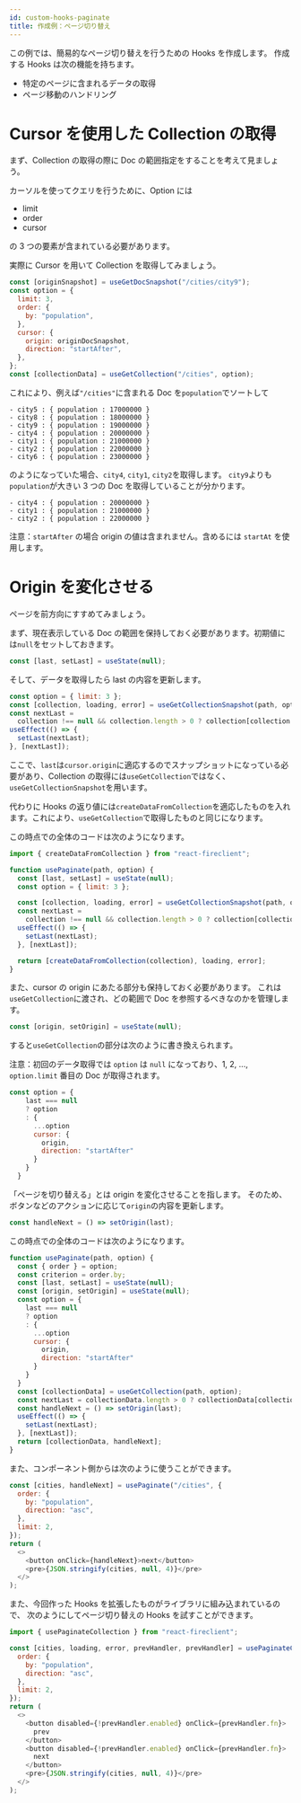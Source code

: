 ```yaml
---
id: custom-hooks-paginate
title: 作成例：ページ切り替え
---
```


この例では、簡易的なページ切り替えを行うための Hooks を作成します。
作成する Hooks は次の機能を持ちます。

- 特定のページに含まれるデータの取得
- ページ移動のハンドリング

# Cursor を使用した Collection の取得

まず、Collection の取得の際に Doc の範囲指定をすることを考えて見ましょう。

カーソルを使ってクエリを行うために、Option には

- limit
- order
- cursor

の 3 つの要素が含まれている必要があります。

実際に Cursor を用いて Collection を取得してみましょう。

```js
const [originSnapshot] = useGetDocSnapshot("/cities/city9");
const option = {
  limit: 3,
  order: {
    by: "population",
  },
  cursor: {
    origin: originDocSnapshot,
    direction: "startAfter",
  },
};
const [collectionData] = useGetCollection("/cities", option);
```

これにより、例えば`"/cities"`に含まれる Doc を`population`でソートして

```text
- city5 : { population : 17000000 }
- city8 : { population : 18000000 }
- city9 : { population : 19000000 }
- city4 : { population : 20000000 }
- city1 : { population : 21000000 }
- city2 : { population : 22000000 }
- city6 : { population : 23000000 }
```

のようになっていた場合、`city4`, `city1`, `city2`を取得します。
`city9`よりも`population`が大きい 3 つの Doc を取得していることが分かります。

```text
- city4 : { population : 20000000 }
- city1 : { population : 21000000 }
- city2 : { population : 22000000 }
```

注意：`startAfter` の場合 origin の値は含まれません。含めるには `startAt` を使用します。

# Origin を変化させる

ページを前方向にすすめてみましょう。

まず、現在表示している Doc の範囲を保持しておく必要があります。初期値には`null`をセットしておきます。

```js
const [last, setLast] = useState(null);
```

そして、データを取得したら last の内容を更新します。

```js
const option = { limit: 3 };
const [collection, loading, error] = useGetCollectionSnapshot(path, option);
const nextLast =
  collection !== null && collection.length > 0 ? collection[collection.length - 1] : null;
useEffect(() => {
  setLast(nextLast);
}, [nextLast]);
```

ここで、`last`は`cursor.origin`に適応するのでスナップショットになっている必要があり、Collection の取得には`useGetCollection`ではなく、`useGetCollectionSnapshot`を用います。

代わりに Hooks の返り値には`createDataFromCollection`を適応したものを入れます。これにより、`useGetCollection`で取得したものと同じになります。

この時点での全体のコードは次のようになります。

```js
import { createDataFromCollection } from "react-fireclient";

function usePaginate(path, option) {
  const [last, setLast] = useState(null);
  const option = { limit: 3 };

  const [collection, loading, error] = useGetCollectionSnapshot(path, option);
  const nextLast =
    collection !== null && collection.length > 0 ? collection[collection.length - 1] : null;
  useEffect(() => {
    setLast(nextLast);
  }, [nextLast]);

  return [createDataFromCollection(collection), loading, error];
}
```

また、cursor の origin にあたる部分も保持しておく必要があります。
これは`useGetCollection`に渡され、どの範囲で Doc を参照するべきなのかを管理します。

```js
const [origin, setOrigin] = useState(null);
```

すると`useGetCollection`の部分は次のように書き換えられます。

注意：初回のデータ取得では `option` は `null` になっており、1, 2, ..., `option.limit` 番目の Doc が取得されます。

```js
const option = {
    last === null
    ? option
    : {
      ...option
      cursor: {
        origin,
        direction: "startAfter"
      }
    }
  }
```

「ページを切り替える」とは origin を変化させることを指します。
そのため、ボタンなどのアクションに応じて`origin`の内容を更新します。

```js
const handleNext = () => setOrigin(last);
```

この時点での全体のコードは次のようになります。

```js
function usePaginate(path, option) {
  const { order } = option;
  const criterion = order.by;
  const [last, setLast] = useState(null);
  const [origin, setOrigin] = useState(null);
  const option = {
    last === null
    ? option
    : {
      ...option
      cursor: {
        origin,
        direction: "startAfter"
      }
    }
  }
  const [collectionData] = useGetCollection(path, option);
  const nextLast = collectionData.length > 0 ? collectionData[collectionData.length - 1][criterion] : null;
  const handleNext = () => setOrigin(last);
  useEffect(() => {
    setLast(nextLast);
  }, [nextLast]);
  return [collectionData, handleNext];
}
```

また、コンポーネント側からは次のように使うことができます。

```js
const [cities, handleNext] = usePaginate("/cities", {
  order: {
    by: "population",
    direction: "asc",
  },
  limit: 2,
});
return (
  <>
    <button onClick={handleNext}>next</button>
    <pre>{JSON.stringify(cities, null, 4)}</pre>
  </>
);
```

また、今回作った Hooks を拡張したものがライブラリに組み込まれているので、
次のようにしてページ切り替えの Hooks を試すことができます。

```js
import { usePaginateCollection } from "react-fireclient";
```

```js
const [cities, loading, error, prevHandler, prevHandler] = usePaginateCollection("/cities", {
  order: {
    by: "population",
    direction: "asc",
  },
  limit: 2,
});
return (
  <>
    <button disabled={!prevHandler.enabled} onClick={prevHandler.fn}>
      prev
    </button>
    <button disabled={!prevHandler.enabled} onClick={prevHandler.fn}>
      next
    </button>
    <pre>{JSON.stringify(cities, null, 4)}</pre>
  </>
);
```
